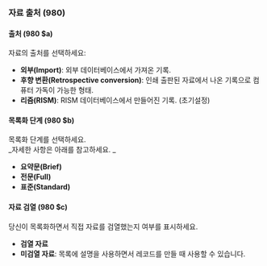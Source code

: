 ### 자료 출처 (980)

#### 출처 (980 $a)
자료의 출처를 선택하세요:

- **외부(Import)**: 외부 데이터베이스에서 가져온 기록.
- **후향 변환(Retrospective conversion)**: 인쇄 출판된 자료에서 나온 기록으로 컴퓨터 가독이 가능한 형태.
- **리즘(RISM)**: RISM 데이터베이스에서 만들어진 기록. (초기설정)

#### 목록화 단계 (980 $b)
목록화 단계를 선택하세요.    
_자세한 사항은 아래를 참고하세요. _
- **요약문(Brief)**
- **전문(Full)**
- **표준(Standard)**

#### 자료 검열 (980 $c)
당신이 목록화하면서 직접 자료를 검열했는지 여부를 표시하세요.  
- **검열 자료**
- **미검열 자료**: 목록에 설명을 사용하면서 레코드를 만들 때 사용할 수 있습니다.
